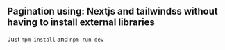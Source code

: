 ## Pagination using: Nextjs and tailwindss without having to install external libraries

Just `npm install`
and `npm run dev`
